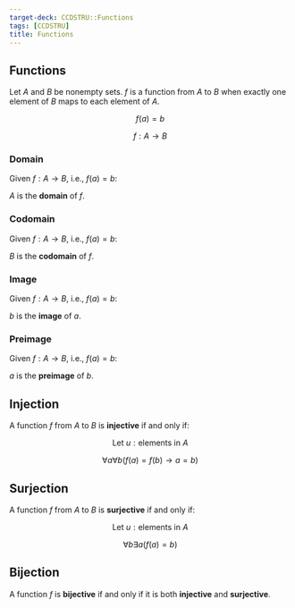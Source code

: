```yaml
---
target-deck: CCDSTRU::Functions
tags: [CCDSTRU]
title: Functions
---
```


## Functions

Let $A$ and $B$ be nonempty sets. $f$ is a function from $A$ to $B$ when exactly one element of $B$ maps to each element of $A$.

$$
f(a)=b
$$

$$
f: A \to B
$$
<!--ID: 1710849797680-->

### Domain

Given $f: A \to B$, i.e., $f(a)=b$:

$A$ is the **domain** of $f$.

<!--ID: 1710849797685-->

### Codomain

Given $f: A \to B$, i.e., $f(a)=b$:

$B$ is the **codomain** of $f$.

<!--ID: 1710849797688-->

### Image

Given $f: A \to B$, i.e., $f(a)=b$:

$b$ is the **image** of $a$.

<!--ID: 1710849797693-->

### Preimage

Given $f: A \to B$, i.e., $f(a)=b$:

$a$ is the **preimage** of $b$.

<!--ID: 1710849797698-->

## Injection

A function $f$ from $A$ to $B$ is **injective** if and only if:

$$
\text{Let } u: \text{elements in } A
$$

$$
\forall a \forall b (f(a)=f(b) \to a = b)
$$
<!--ID: 1710849797703-->

## Surjection

A function $f$ from $A$ to $B$ is **surjective** if and only if:

$$
\text{Let } u: \text{elements in } A
$$

$$
\forall b \exists a (f(a)=b)
$$
<!--ID: 1710849797706-->

## Bijection

A function $f$ is **bijective** if and only if it is both **injective** and **surjective**.

<!--ID: 1710849797711-->
